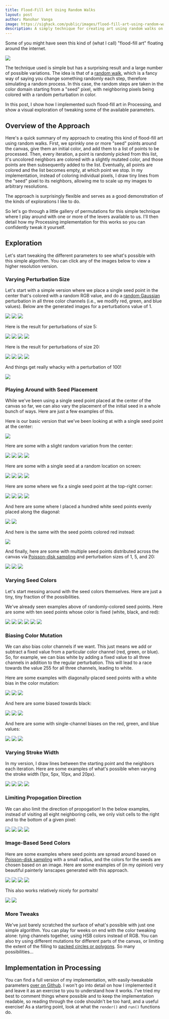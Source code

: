 ```yaml
---
title: Flood-Fill Art Using Random Walks
layout: post
author: Manohar Vanga
image: https://sighack.com/public/images/flood-fill-art-using-random-walks/position-center/lowres-438.png
description: A simply technique for creating art using random walks on color channels, with a surprising number of variations.
---
```


Some of you might have seen this kind of (what I call) "flood-fill art"
floating around the internet.

![](/public/images/flood-fill-art-using-random-walks/position-center/lowres-438.png)

The technique used is simple but has a surprising result and a large number
of possible variations. The idea is that of a [random walk](https://en.wikipedia.org/wiki/Random_walk),
which is a fancy way of saying you change something randomly each step,
therefore simulating a random process. In this case, the random steps
are taken in the color domain starting from a "seed" pixel, with neighboring
pixels being colored with a random perturbation in color.

In this post, I show how I implemented such flood-fill art in
Processing, and show a visual exploration of tweaking some of the available
parameters.

## Overview of the Approach

Here's a quick summary of my approach to creating this kind of flood-fill art
using random walks.
First, we sprinkly one or more "seed" points around the canvas, give them an
initial color, and add them to a list of points to be processed. Then, every
iteration, a point is randomly picked from this list, it's uncolored
neighbors are colored with a slightly mutated color, and those points are
then subsequently added to the list. Eventually, all points are colored and
the list becomes empty, at which point we stop. In my implementation, instead
of coloring individual pixels, I draw tiny lines from the "seed" pixel to its
neighbors, allowing me to scale up my images to arbitrary resolutions.

The approach is surprisingly flexible and serves as a good demonstration of
the kinds of explorations I like to do.

So let's go through a little gallery of permutations for this simple
technique where I play around with one or more of the levers available
to us.
I'll then detail how my Processing implementation for this works so you can
confidently tweak it yourself.

## Exploration

Let's start tweaking the different parameters to see what's possible with
this simple algorithm. You can click any of the images below to view a higher
resolution version.

### Varying Perturbation Size

Let's start with a simple version where we place a single seed point in the
center that's colored with a random RGB value, and do a [random Gaussian](https://processing.org/reference/randomGaussian_.html)
perturbation in all three color channels (i.e., we modify red, green, and
blue values). Below are the generated images for a perturbations value of 1.

<a class="imglink" href='/public/images/flood-fill-art-using-random-walks/perturb-1/highres-14709.png' target='_blank'>![](/public/images/flood-fill-art-using-random-walks/perturb-1/lowres-14709.png)</a>
<a class="imglink" href='/public/images/flood-fill-art-using-random-walks/perturb-1/highres-19859.png' target='_blank'>![](/public/images/flood-fill-art-using-random-walks/perturb-1/lowres-19859.png)</a>
<a class="imglink" href='/public/images/flood-fill-art-using-random-walks/perturb-1/highres-421.png' target='_blank'>![](/public/images/flood-fill-art-using-random-walks/perturb-1/lowres-421.png)</a>

Here is the result for perturbations of size 5:

<a class="imglink" href='/public/images/flood-fill-art-using-random-walks/perturb-5/highres-14574.png' target='_blank'>![](/public/images/flood-fill-art-using-random-walks/perturb-5/lowres-14574.png)</a>
<a class="imglink" href='/public/images/flood-fill-art-using-random-walks/perturb-5/highres-18497.png' target='_blank'>![](/public/images/flood-fill-art-using-random-walks/perturb-5/lowres-18497.png)</a>
<a class="imglink" href='/public/images/flood-fill-art-using-random-walks/perturb-5/highres-401.png' target='_blank'>![](/public/images/flood-fill-art-using-random-walks/perturb-5/lowres-401.png)</a>
<a class="imglink" href='/public/images/flood-fill-art-using-random-walks/perturb-5/highres-8448.png' target='_blank'>![](/public/images/flood-fill-art-using-random-walks/perturb-5/lowres-8448.png)</a>

Here is the result for perturbations of size 20:

<a class="imglink" href='/public/images/flood-fill-art-using-random-walks/perturb-20/highres-13127.png' target='_blank'>![](/public/images/flood-fill-art-using-random-walks/perturb-20/lowres-13127.png)</a>
<a class="imglink" href='/public/images/flood-fill-art-using-random-walks/perturb-20/highres-405.png' target='_blank'>![](/public/images/flood-fill-art-using-random-walks/perturb-20/lowres-405.png)</a>
<a class="imglink" href='/public/images/flood-fill-art-using-random-walks/perturb-20/highres-4810.png' target='_blank'>![](/public/images/flood-fill-art-using-random-walks/perturb-20/lowres-4810.png)</a>
<a class="imglink" href='/public/images/flood-fill-art-using-random-walks/perturb-20/highres-8715.png' target='_blank'>![](/public/images/flood-fill-art-using-random-walks/perturb-20/lowres-8715.png)</a>

And things get really whacky with a perturbation of 100!

<a class="imglink" href='/public/images/flood-fill-art-using-random-walks/perturb-100/highres-476.png' target='_blank'>![](/public/images/flood-fill-art-using-random-walks/perturb-100/lowres-476.png)</a>

### Playing Around with Seed Placement

While we've been using a single seed point placed at the center of the canvas
so far, we can also vary the placement of the initial seed in a whole bunch of
ways. Here are just a few examples of this.

Here is our basic version that we've been looking at with a single seed point
at the center:

<a class="imglink" href='/public/images/flood-fill-art-using-random-walks/position-center/highres-438.png' target='_blank'>![](/public/images/flood-fill-art-using-random-walks/position-center/lowres-438.png)</a>

Here are some with a slight random variation from the center:

<a class="imglink" href='/public/images/flood-fill-art-using-random-walks/position-centerish/highres-10109.png' target='_blank'>![](/public/images/flood-fill-art-using-random-walks/position-centerish/lowres-10109.png)</a>
<a class="imglink" href='/public/images/flood-fill-art-using-random-walks/position-centerish/highres-20305.png' target='_blank'>![](/public/images/flood-fill-art-using-random-walks/position-centerish/lowres-20305.png)</a>
<a class="imglink" href='/public/images/flood-fill-art-using-random-walks/position-centerish/highres-4453.png' target='_blank'>![](/public/images/flood-fill-art-using-random-walks/position-centerish/lowres-4453.png)</a>
<a class="imglink" href='/public/images/flood-fill-art-using-random-walks/position-centerish/highres-4557.png' target='_blank'>![](/public/images/flood-fill-art-using-random-walks/position-centerish/lowres-4557.png)</a>

Here are some with a single seed at a random location on screen:

<a class="imglink" href='/public/images/flood-fill-art-using-random-walks/position-random/highres-13657.png' target='_blank'>![](/public/images/flood-fill-art-using-random-walks/position-random/lowres-13657.png)</a>
<a class="imglink" href='/public/images/flood-fill-art-using-random-walks/position-random/highres-21035.png' target='_blank'>![](/public/images/flood-fill-art-using-random-walks/position-random/lowres-21035.png)</a>
<a class="imglink" href='/public/images/flood-fill-art-using-random-walks/position-random/highres-449.png' target='_blank'>![](/public/images/flood-fill-art-using-random-walks/position-random/lowres-449.png)</a>
<a class="imglink" href='/public/images/flood-fill-art-using-random-walks/position-random/highres-7120.png' target='_blank'>![](/public/images/flood-fill-art-using-random-walks/position-random/lowres-7120.png)</a>

Here are some where we fix a single seed point at the top-right corner:

<a class='imglink' href='/public/images/flood-fill-art-using-random-walks/position-corner/highres-12855.png' target='_blank'>![](/public/images/flood-fill-art-using-random-walks/position-corner/lowres-12855.png)</a>
<a class='imglink' href='/public/images/flood-fill-art-using-random-walks/position-corner/highres-22398.png' target='_blank'>![](/public/images/flood-fill-art-using-random-walks/position-corner/lowres-22398.png)</a>
<a class='imglink' href='/public/images/flood-fill-art-using-random-walks/position-corner/highres-28934.png' target='_blank'>![](/public/images/flood-fill-art-using-random-walks/position-corner/lowres-28934.png)</a>
<a class='imglink' href='/public/images/flood-fill-art-using-random-walks/position-corner/highres-409.png' target='_blank'>![](/public/images/flood-fill-art-using-random-walks/position-corner/lowres-409.png)</a>

And here are some where I placed a hundred white seed points evenly placed
along the diagonal:

<a class='imglink' href='/public/images/flood-fill-art-using-random-walks/position-diagonal/highres-405.png' target='_blank'>![](/public/images/flood-fill-art-using-random-walks/position-diagonal/lowres-405.png)</a>
<a class='imglink' href='/public/images/flood-fill-art-using-random-walks/position-diagonal/highres-9015.png' target='_blank'>![](/public/images/flood-fill-art-using-random-walks/position-diagonal/lowres-9015.png)</a>

And here is the same with the seed points colored red instead:

<a class='imglink' href='/public/images/flood-fill-art-using-random-walks/position-diagonal/highres-457.png' target='_blank'>![](/public/images/flood-fill-art-using-random-walks/position-diagonal/lowres-457.png)</a>

And finally, here are some with multiple seed points distributed across the
canvas via [Poisson-disk sampling](poisson-disk-sampling-bridsons-algorithm)
and perturbation sizes of 1, 5, and 20:

<a class="imglink" href='/public/images/flood-fill-art-using-random-walks/position-poisson/highres-491.png' target='_blank'>![](/public/images/flood-fill-art-using-random-walks/position-poisson/lowres-491.png)</a>
<a class="imglink" href='/public/images/flood-fill-art-using-random-walks/position-poisson/highres-458.png' target='_blank'>![](/public/images/flood-fill-art-using-random-walks/position-poisson/lowres-458.png)</a>
<a class="imglink" href='/public/images/flood-fill-art-using-random-walks/position-poisson/highres-487.png' target='_blank'>![](/public/images/flood-fill-art-using-random-walks/position-poisson/lowres-487.png)</a>

### Varying Seed Colors

Let's start messing around with the seed colors themselves. Here are just a
tiny, tiny fraction of the possibilities.

We've already seen examples above of randomly-colored seed points. Here are
some with ten seed points whose color is fixed (white, black, and red):

<a class='imglink' href='/public/images/flood-fill-art-using-random-walks/seedcolors/highres-414.png' target='_blank'>![](/public/images/flood-fill-art-using-random-walks/seedcolors/lowres-414.png)</a>
<a class='imglink' href='/public/images/flood-fill-art-using-random-walks/seedcolors/highres-500.png' target='_blank'>![](/public/images/flood-fill-art-using-random-walks/seedcolors/lowres-500.png)</a>
<a class='imglink' href='/public/images/flood-fill-art-using-random-walks/seedcolors/highres-418.png' target='_blank'>![](/public/images/flood-fill-art-using-random-walks/seedcolors/lowres-418.png)</a>
<a class='imglink' href='/public/images/flood-fill-art-using-random-walks/seedcolors/highres-12153.png' target='_blank'>![](/public/images/flood-fill-art-using-random-walks/seedcolors/lowres-12153.png)</a>
<a class='imglink' href='/public/images/flood-fill-art-using-random-walks/seedcolors/highres-15414.png' target='_blank'>![](/public/images/flood-fill-art-using-random-walks/seedcolors/lowres-15414.png)</a>
<a class='imglink' href='/public/images/flood-fill-art-using-random-walks/seedcolors/highres-7175.png' target='_blank'>![](/public/images/flood-fill-art-using-random-walks/seedcolors/lowres-7175.png)</a>

### Biasing Color Mutation

We can also bias color channels if we want. This just means we add or subtract
a fixed value from a particular color channel (red, green, or blue). So, for
example, we can bias white by adding a fixed value to all three channels in
addition to the regular perturbation. This will lead to a race towards the
value 255 for all three channels, leading to white.

Here are some examples with diagonally-placed seed points with a white bias
in the color mutation:

<a class='imglink' href='/public/images/flood-fill-art-using-random-walks/bias-white/highres-466.png' target='_blank'>![](/public/images/flood-fill-art-using-random-walks/bias-white/lowres-466.png)</a>
<a class='imglink' href='/public/images/flood-fill-art-using-random-walks/bias-white/highres-407.png' target='_blank'>![](/public/images/flood-fill-art-using-random-walks/bias-white/lowres-407.png)</a>
<a class='imglink' href='/public/images/flood-fill-art-using-random-walks/bias-white/highres-395.png' target='_blank'>![](/public/images/flood-fill-art-using-random-walks/bias-white/lowres-395.png)</a>

And here are some biased towards black:

<a class='imglink' href='/public/images/flood-fill-art-using-random-walks/bias-black/highres-424.png' target='_blank'>![](/public/images/flood-fill-art-using-random-walks/bias-black/lowres-424.png)</a>
<a class='imglink' href='/public/images/flood-fill-art-using-random-walks/bias-black/highres-448.png' target='_blank'>![](/public/images/flood-fill-art-using-random-walks/bias-black/lowres-448.png)</a>
<a class='imglink' href='/public/images/flood-fill-art-using-random-walks/bias-black/highres-467.png' target='_blank'>![](/public/images/flood-fill-art-using-random-walks/bias-black/lowres-467.png)</a>

And here are some with single-channel biases on the red, green, and blue values:

<a class='imglink' href='/public/images/flood-fill-art-using-random-walks/bias-rgb/highres-423.png' target='_blank'>![](/public/images/flood-fill-art-using-random-walks/bias-rgb/lowres-423.png)</a>
<a class='imglink' href='/public/images/flood-fill-art-using-random-walks/bias-rgb/highres-433.png' target='_blank'>![](/public/images/flood-fill-art-using-random-walks/bias-rgb/lowres-433.png)</a>
<a class='imglink' href='/public/images/flood-fill-art-using-random-walks/bias-rgb/highres-404.png' target='_blank'>![](/public/images/flood-fill-art-using-random-walks/bias-rgb/lowres-404.png)</a>

### Varying Stroke Width

In my version, I draw lines between the starting point and the neighbors each
iteration. Here are some examples of what's possible when varying the stroke
width (1px, 5px, 10px, and 20px).

<a class='imglink' href='/public/images/flood-fill-art-using-random-walks/strokeweight/highres-416.png' target='_blank'>![](/public/images/flood-fill-art-using-random-walks/strokeweight/lowres-416.png)</a>
<a class='imglink' href='/public/images/flood-fill-art-using-random-walks/strokeweight/highres-479.png' target='_blank'>![](/public/images/flood-fill-art-using-random-walks/strokeweight/lowres-479.png)</a>
<a class='imglink' href='/public/images/flood-fill-art-using-random-walks/strokeweight/highres-435.png' target='_blank'>![](/public/images/flood-fill-art-using-random-walks/strokeweight/lowres-435.png)</a>
<a class='imglink' href='/public/images/flood-fill-art-using-random-walks/strokeweight/highres-419.png' target='_blank'>![](/public/images/flood-fill-art-using-random-walks/strokeweight/lowres-419.png)</a>

### Limiting Propogation Direction

We can also limit the direction of propogation! In the below examples,
instead of visiting all eight neighboring cells, we only visit cells to the
right and to the bottom of a given pixel:

<a class='imglink' href='/public/images/flood-fill-art-using-random-walks/limitdir/highres-407.png' target='_blank'>![](/public/images/flood-fill-art-using-random-walks/limitdir/lowres-407.png)</a>
<a class='imglink' href='/public/images/flood-fill-art-using-random-walks/limitdir/highres-528.png' target='_blank'>![](/public/images/flood-fill-art-using-random-walks/limitdir/lowres-528.png)</a>
<a class='imglink' href='/public/images/flood-fill-art-using-random-walks/limitdir/highres-421.png' target='_blank'>![](/public/images/flood-fill-art-using-random-walks/limitdir/lowres-421.png)</a>
<a class='imglink' href='/public/images/flood-fill-art-using-random-walks/limitdir/highres-2607.png' target='_blank'>![](/public/images/flood-fill-art-using-random-walks/limitdir/lowres-2607.png)</a>

### Image-Based Seed Colors

Here are some examples where seed points are spread around based on
[Poisson-disk sampling](poisson-disk-sampling-bridsons-algorithm)
with a small radius, and the colors for the seeds are chosen based on
an image. Here are some examples of (in my opinion) very beautiful painterly
lanscapes generated with this approach.

<a class='imglink' href='/public/images/flood-fill-art-using-random-walks/images/highres-408.png' target='_blank'>![](/public/images/flood-fill-art-using-random-walks/images/lowres-408.png)</a>
<a class='imglink' href='/public/images/flood-fill-art-using-random-walks/images/highres-418.png' target='_blank'>![](/public/images/flood-fill-art-using-random-walks/images/lowres-418.png)</a>
<a class='imglink' href='/public/images/flood-fill-art-using-random-walks/images/highres-447.png' target='_blank'>![](/public/images/flood-fill-art-using-random-walks/images/lowres-447.png)</a>
<a class='imglink' href='/public/images/flood-fill-art-using-random-walks/images/highres-451.png' target='_blank'>![](/public/images/flood-fill-art-using-random-walks/images/lowres-451.png)</a>

This also works relatively nicely for portraits!

<a class='imglink' href='/public/images/flood-fill-art-using-random-walks/images/highres-397.png' target='_blank'>![](/public/images/flood-fill-art-using-random-walks/images/lowres-397.png)</a>
<a class='imglink' href='/public/images/flood-fill-art-using-random-walks/images/highres-398.png' target='_blank'>![](/public/images/flood-fill-art-using-random-walks/images/lowres-398.png)</a>

### More Tweaks

We've just barely scratched the surface of what's possible with just one
simple algorithm. You can play for weeks on end with the color tweaking
alone: tying channels together, using HSB colors instead of RGB. You can
also try using different mutations for different parts of the canvas, or
limiting the extent of the filling to [packed circles or polygons](circle-packing-using-stochastic-search).
So many possibilities...

## Implementation in Processing

You can find a full version of my implementation, with easily-tweakable
parameters [over on Github](https://github.com/sighack/random-walk-art). I won't go into detail on how I implemented
it and leave it as an exercise to you to understand how it works.
I've tried my best to comment things
where possible and to keep the implementation readable, so reading through
the code shouldn't be too hard, and a useful exercise!
As a starting point, look at what the `render()` and `run()` functions do.
